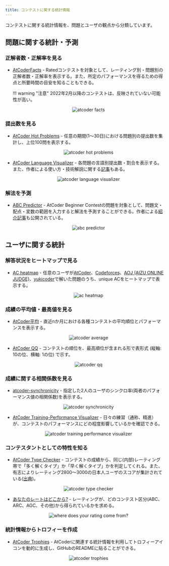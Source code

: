 ```yaml
---
title: コンテストに関する統計情報
---
```


コンテストに関する統計情報を、問題とユーザの観点から分類しています。

## 問題に関する統計・予測

### 正解者数・正解率を見る

- [AtCoderFacts](https://app.atcoder-facts.com/) - Ratedコンテストを対象として、レーティング別・問題別の正解者数・正解率を表示する。また、所定のパフォーマンスを得るための得点と所要時間の目安を知ることもできる。

    !!! warning "注意"
        2022年2月以降のコンテストは、反映されていない可能性が高い。

    <div align="center">
      <img loading = "lazy" src="../../images/web_app/atcoder_facts.png" alt="atcoder facts">
    </div>

### 提出数を見る

- [AtCoder Hot Problems](https://new-hot-problems.herokuapp.com/ranking/) - 任意の期間(1〜30日)における問題別の提出数を集計し、上位100問を表示する。

    <div align="center">
      <img loading = "lazy" src="../../images/web_app/atcoder_hot_problems.png" alt="atcoder hot problems">
    </div>

- [AtCoder Language Visualizer](https://inazuma110.github.io/atcoder_language_visualizer/) - 各問題の言語別提出数・割合を表示する。また、作者による使い方・技術解説に関する[記事](https://qiita.com/Inazuma110/items/e02b8b1c71e101b41635)もある。

    <div align="center">
      <img loading = "lazy" src="../../images/web_app/atcoder_language_visualizer.png" alt="atcoder language visualizer">
    </div>

### 解法を予測

- [ABC Predictor](https://abc-predictor.herokuapp.com/) - AtCoder Beginner Contestの問題を対象として、問題文・配点・変数の範囲を入力すると解法を予測することができる。作者による[紹介記事](https://qiita.com/assy0000/items/08a66203a70df3b730c3)も公開されている。

    <div align="center">
      <img loading = "lazy" src="../../images/web_app/abc_predictor.png" alt="abc predictor">
    </div>

## ユーザに関する統計

### 解答状況をヒートマップで見る

- [AC heatmap](https://rika0384.github.io/ac-heatmap/?handle_atcoder=&handle_codeforces=&handle_aoj=&handle_yukicoder=) - 任意のユーザが[AtCoder](https://atcoder.jp/)、[Codeforces](https://codeforces.com/)、[AOJ (AIZU ONLINE JUDGE)](https://onlinejudge.u-aizu.ac.jp/home)、[yukicoder](https://yukicoder.me/)で解いた問題のうち、unique ACをヒートマップで表示する。

    <div align="center">
      <img loading = "lazy" src="../../images/web_app/ac_heatmap.png" alt="ac heatmap">
    </div>

### 成績の平均値・最高値を見る

- [AtCoder平均](http://rating-history.herokuapp.com/average.html) - 直近nか月における各種コンテストの平均順位とパフォーマンスを表示する。

    <div align="center">
      <img loading = "lazy" src="../../images/web_app/atcoder_average.png" alt="atcoder average">
    </div>

- [AtCoder QQ](https://app.tsutaj.com/atcoder-qq/) - コンテストの順位を、最高順位が含まれる形で表形式 (縦軸: 10の位、横軸: 1の位) で示す。

    <div align="center">
      <img loading = "lazy" src="../../images/web_app/atcoder_qq.png" alt="atcoder qq">

### 成績に関する相関係数を見る

- [atcoder-synchronicity](https://phocom.github.io/atcoder-synchronicity/) - 指定した2人のユーザのシンクロ率(両者のパフォーマンス値の相関係数)を表示する。

    <div align="center">
      <img loading = "lazy" src="../../images/web_app/atcoder_synchronicity.png" alt="atcoder synchronicity">
    </div>

- [AtCoder Training-Performance Visualizer](http://atcoder-training-performance-visualizer.azurewebsites.net/App) - 日々の練習（通称、精進）が、コンテストのパフォーマンスにどの程度影響しているかを確認できる。

    <div align="center">
      <img loading = "lazy" src="../../images/web_app/atcoder_training_performance_visualizer.png" alt="atcoder training performance visualizer">
    </div>

### コンテスタントとしての特性を知る

- [AtCoder Type Checker](https://atcoder-type-checker.herokuapp.com/) - コンテストの成績から、同じ(内部)レーティング帯で「多く解くタイプ」か「早く解くタイプ」かを判定してくれる。また、有志によりレーティング2800〜3000の日本人ユーザのスコアが集計されている([出典](https://twitter.com/gojira_kyopro/status/1377204092410327040))。

    <div align="center">
      <img loading = "lazy" src="../../images/web_app/atcoder_type_checker.png" alt="atcoder type checker">
    </div>

- [あなたのレートはどこから?](https://rating-history.herokuapp.com/rating.html) - レーティングが、どのコンテスト区分(ABC、ARC、AGC、その他)から得られているかを求める。

    <div align="center">
      <img loading = "lazy" src="../../images/web_app/where_does_your_rating_come_from.png" alt="where does your rating come from?">
    </div>

### 統計情報からトロフィーを作成

- [AtCoder Trophies](https://atcoder-trophies.vercel.app/) - AtCoderに関連する統計情報を利用してトロフィーアイコンを動的に生成し、GitHubのREADMEに貼ることができる。

    <div align="center">
      <img loading = "lazy" src="../../images/web_app/atcoder_trophies.png" alt="atcoder trophies">
    </div>
